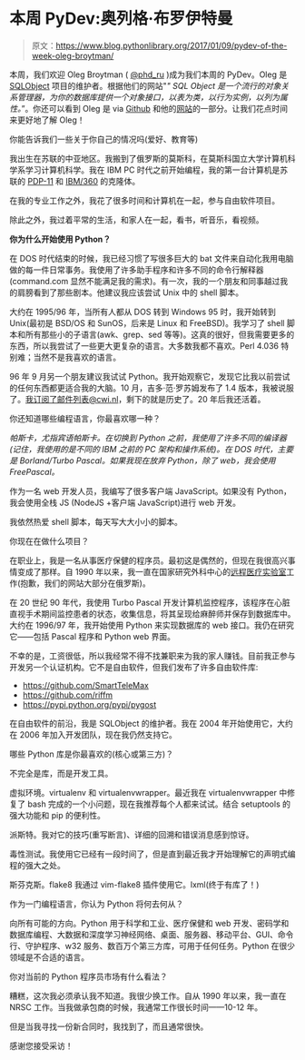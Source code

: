 # 本周 PyDev:奥列格·布罗伊特曼

> 原文：<https://www.blog.pythonlibrary.org/2017/01/09/pydev-of-the-week-oleg-broytman/>

本周，我们欢迎 Oleg Broytman ( [@phd_ru](https://twitter.com/phd_ru) )成为我们本周的 PyDev。Oleg 是 [SQLObject](http://sqlobject.org/) 项目的维护者。根据他们的网站"*" SQL Object 是一个流行的对象关系管理器，为你的数据库提供一个对象接口，以表为类，以行为实例，以列为属性。*”。你还可以看到 Oleg 是 via [Github](https://github.com/phdru) 和他的[网站](http://phdru.name/)的一部分。让我们花点时间来更好地了解 Oleg！

你能告诉我们一些关于你自己的情况吗(爱好、教育等)

我出生在苏联的中亚地区。我搬到了俄罗斯的莫斯科，在莫斯科国立大学计算机科学系学习计算机科学。我在 IBM PC 时代之前开始编程，我的第一台计算机是苏联的 [PDP-11](https://en.wikipedia.org/wiki/SM_EVM) 和 [IBM/360](https://en.wikipedia.org/wiki/ES_EVM) 的克隆体。

在我的专业工作之外，我花了很多时间和计算机在一起，参与自由软件项目。

除此之外，我过着平常的生活，和家人在一起，看书，听音乐，看视频。

**你为什么开始使用 Python？**

在 DOS 时代结束的时候，我已经习惯了写很多巨大的 bat 文件来自动化我用电脑做的每一件日常事务。我使用了许多助手程序和许多不同的命令行解释器(command.com 显然不能满足我的需求)。有一次，我的一个朋友和同事越过我的肩膀看到了那些剧本。他建议我应该尝试 Unix 中的 shell 脚本。

大约在 1995/96 年，当所有人都从 DOS 转到 Windows 95 时，我开始转到 Unix(最初是 BSD/OS 和 SunOS，后来是 Linux 和 FreeBSD)。我学习了 shell 脚本和所有那些小的子语言(awk、grep、sed 等等)。这真的很好，但我需要更多的东西，所以我尝试了一些更大更复杂的语言。大多数我都不喜欢。Perl 4.036 特别难；当然不是我喜欢的语言。

96 年 9 月另一个朋友建议我试试 Python。我开始观察它，发现它比我以前尝试的任何东西都更适合我的大脑。10 月，吉多·范·罗苏姆发布了 1.4 版本，我被说服了。我订阅了邮件列表@cwi.nl，剩下的就是历史了。20 年后我还活着。

你还知道哪些编程语言，你最喜欢哪一种？

*帕斯卡，尤指宾语帕斯卡。在切换到 Python 之前，我使用了许多不同的编译器(记住，我使用的是不同的 IBM 之前的 PC 架构和操作系统)。在 DOS 时代，主要是 Borland/Turbo Pascal。如果我现在放弃 Python，除了 web，我会使用 FreePascal。*

作为一名 web 开发人员，我编写了很多客户端 JavaScript。如果没有 Python，我会使用全栈 JS (NodeJS +客户端 JavaScript)进行 web 开发。

我依然热爱 shell 脚本，每天写大大小小的脚本。

你现在在做什么项目？

在职业上，我是一名从事医疗保健的程序员。最初这是偶然的，但现在我很高兴事情变成了那样。自 1990 年以来，我一直在国家研究外科中心的[远程医疗实验室](http://tele.med.ru/stat_pub.htm)工作(抱歉，我们的网站大部分在俄罗斯)。

在 20 世纪 90 年代，我使用 Turbo Pascal 开发计算机监控程序，该程序在心脏直视手术期间监控患者的状态，收集信息，将其呈现给麻醉师并保存到数据库中。大约在 1996/97 年，我开始使用 Python 来实现数据库的 web 接口。我仍在研究它——包括 Pascal 程序和 Python web 界面。

不幸的是，工资很低，所以我经常不得不找兼职来为我的家人赚钱。目前我正参与开发另一个认证机构。它不是自由软件，但我们发布了许多自由软件库:

*   https://github.com/SmartTeleMax
*   https://github.com/riffm
*   https://pypi.python.org/pypi/pygost

在自由软件的前沿，我是 SQLObject 的维护者。我在 2004 年开始使用它，大约在 2006 年加入开发团队，现在我仍然支持它。

哪些 Python 库是你最喜欢的(核心或第三方)？

不完全是库，而是开发工具。

虚拟环境。virtualenv 和 virtualenvwrapper。最近我在 virtualenvwrapper 中修复了 bash 完成的一个小问题，现在我推荐每个人都来试试。结合 setuptools 的强大功能和 pip 的便利性。

派斯特。我对它的技巧(重写断言)、详细的回溯和错误消息感到惊讶。

毒性测试。我使用它已经有一段时间了，但是直到最近我才开始理解它的声明式编程的强大之处。

斯芬克斯。flake8 我通过 vim-flake8 插件使用它。lxml(终于有库了！)

作为一门编程语言，你认为 Python 将何去何从？

向所有可能的方向。Python 用于科学和工业、医疗保健和 web 开发、密码学和数据库编程、大数据和深度学习神经网络、桌面、服务器、移动平台、GUI、命令行、守护程序、w32 服务、数百万个第三方库，可用于任何任务。Python 在很少领域是不合适的语言。

你对当前的 Python 程序员市场有什么看法？

糟糕，这次我必须承认我不知道。我很少换工作。自从 1990 年以来，我一直在 NRSC 工作。当我做承包商的时候，我通常工作很长时间——10-12 年。

但是当我寻找一份新合同时，我找到了，而且通常很快。

感谢您接受采访！
